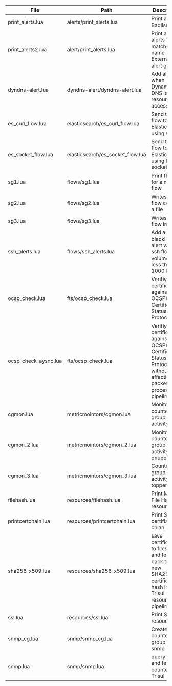 File|Path|Description|
---|---|--|
print_alerts.lua|alerts/print_alerts.lua|Print all Badlist alerts|
print_alerts2.lua|alert/print_alerts.lua|Print all alerts that matched name External IDS alert group |
dyndns-alert.lua|dyndns-alert/dyndns-alert.lua|Add alert when Dynamic DNS is resource is accessed|
es_curl_flow.lua|elasticsearch/es_curl_flow.lua|Send trisul flow to Elasticseach using CURL|
es_socket_flow.lua|elasticsearch/es_socket_flow.lua|Send trisul flow to Elasticseach using lua socket|
sg1.lua|flows/sg1.lua|Print flow id for a new flow|
sg2.lua|flows/sg2.lua|Writes in flow count in a file|
sg3.lua|flows/sg3.lua|Writes the flow in a file|
ssh_alerts.lua|flows/ssh_alerts.lua| Add a blacklist alert when ssh flow volume is less then 1000 bytes|
ocsp_check.lua|fts/ocsp_check.lua| Verifiy a certificate against OCSP(Online Certificate Status Protocol)|
ocsp_check_aysnc.lua|fts/ocsp_check.lua| Verifiy a certificate against OCSP(Online Certificate Status Protocol) without affecting packet process pipeline|
cgmon.lua|metricmointors/cgmon.lua|Monitor counter group activity|
cgmon_2.lua|metricmointors/cgmon_2.lua|Monitor counter group activity onupdate|
cgmon_3.lua|metricmointors/cgmon_3.lua|Counter group activity topper flush|
filehash.lua|resources/filehash.lua|Print MD5 File Hashes resources|
printcertchain.lua|resources/printcertchain.lua|Print SSL certifiace chian|
sha256_x509.lua|resources/sha256_x509.lua|save certificates to filesystem and feed back the new SHA256 certificate hash into Trisul resources pipelines|
ssl.lua|resources/ssl.lua|Print SSL resouces|
snmp_cg.lua|snmp/snmp_cg.lua|Create new counter group for snmp|
snmp.lua|snmp/snmp.lua|query SNMP and feed counters into Trisul |


